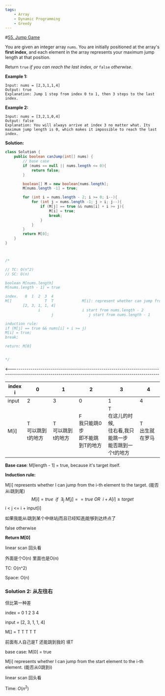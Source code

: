 ```yaml
---
tags:
    - Array
    - Dynamic Programming
    - Greedy
---
```


#[55. Jump Game](https://leetcode.com/problems/jump-game/)

You are given an integer array `nums`. You are initially positioned at the array's **first index**, and each element in the array represents your maximum jump length at that position.

Return `true` *if you can reach the last index, or* `false` *otherwise*.

 

**Example 1:**

```
Input: nums = [2,3,1,1,4]
Output: true
Explanation: Jump 1 step from index 0 to 1, then 3 steps to the last index.
```

**Example 2:**

```
Input: nums = [3,2,1,0,4]
Output: false
Explanation: You will always arrive at index 3 no matter what. Its maximum jump length is 0, which makes it impossible to reach the last index.
```



**Solution:**

```java
class Solution {
    public boolean canJump(int[] nums) {
        // base case
        if (nums == null || nums.length <= 0){
            return false;
        }

        boolean[] M = new boolean[nums.length];
        M[nums.length -1] = true;

        for (int i = nums.length - 2; i >= 0; i--){
            for (int j = nums.length -1; j > i; j--){
                if (M[j] == true && nums[i] + i >= j){
                    M[i] = true;
                    break;
                }
            }
        }
        return M[0];
    }
}



/*

// TC: O(n^2)
// SC: O(n)

boolean M[nums.length]
M[nums.length - 1] = true

index.   0  1  2  3  4
M[]               T  T             M[i]: represent whether can jump from i to the end 
        [2, 3, 1, 1, 4]  
               i                   i start from nums.length - 2
                     j                j start from nums.length - 1 

induction rule: 
if (M[j] == true && nums[i] + i >= j)
M[i] = true;
break;

return: M[0]


*/
```



<---------------------------------------------------------------------------------------------------------------------------------------------------------

| index      i | 0                      | 1                      | 2                                         | 3                                                            | 4                   |
| ------------ | ---------------------- | ---------------------- | ----------------------------------------- | ------------------------------------------------------------ | ------------------- |
| input        | 2                      | 3                      | 0                                         | 1                                                            | 4                   |
| M[i]         | T<br />可以跳到t的地方 | T<br />可以跳到t的地方 | F<br />我只能跳0步<br />即不能跳到T的地方 | T<br />在这儿的时候, <br />往右看,我只能跳一步 <br />能否跳到一个t的地方 | T<br />出生就在罗马 |

**Base case**: M[length - 1] = true, because it's target itself.

**Induction rule:**

M[i] represents whether I can jump from the i-th element to the target. (能否从i跳到尾)	
$$
M[i] = true \ \ if \ \ \exists_j \ M[j] == true \ OR  \ \ i + A[i] \geqslant target
$$
i < j <= i + input[i]

如果我能从i跳到某个中继站j而且已经知道j能够到达终点了

false 	otherwise

**Return M[0]**

linear scan 回头看

外面是个O(n) 里面也是O(n)

TC: O(n^2)

Space: O(n)





### Solution 2: 从左往右 

但比第一种差

index  = 0	1	2	3	4

input = [2,  3,    1,    1,   4]

M[]     = T    T	 T	T	T



前面有人自己是T 还能跳到我的 填T

base case: M[0] = true

M[i] represents whether I can jump from the start element to the i-th element. (能否从0跳到i)



linear scan 回头看 



Time: $O(n^2)$



